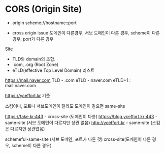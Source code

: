 # CORS (Origin Site)

- origin
  scheme://hostname::port

- cross origin issue
  도메인이 다른경우, 서브 도메인이 다른 경우, scheme이 다른 경우, port가 다른 경우

Site

- TLD와 domain의 조합.
- .com, .org (Root Zone)
- eTLD(effective Top Level Domain) 리스트

https://mail.naver.com
TLD - .com
eTLD - naver.com
eTLD+1 : mail.naver.com

https://yceffort.kr 기준

스킴이나, 포트나 서브도메인이 달라도 도메인이 같으면 same-site

https://fake.kr:443 - cross-site (도메인이 다름)
https://blog.yceffort.kr:443 - same-site (서브 도메인이 다르지만 상관 없음)
http://yceffort.kr - same-site (스킴은 다르지만 상관없음)

schemeful-same-site (서브 도메인, 포트가 다른 것)
cross-site(도메인이 다른 경우, scheme이 다른 경우)
